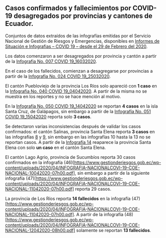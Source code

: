 ﻿## Casos confirmados y fallecimientos por COVID-19 desagregados por  provincias y cantones de Ecuador.
Conjuntos de datos extraídos de las infografías emitidas por el Servicio Nacional de Gestión de Riesgos y Emergencias, disponibles en [Informes de Situación e Infografias – COVID 19 – desde el 29 de Febrero del 2020](https://www.gestionderiesgos.gob.ec/informes-de-situacion-covid-19-desde-el-13-de-marzo-del-2020/).

Los datos comenzaron a ser desagregados por provincia y cantón a partir de la [Infografia No. 007 COVID 19_16032020](https://www.gestionderiesgos.gob.ec/wp-content/uploads/2020/03/7INFOGRAFIA-NACIONALCOVI-19-COE-NACIONAL-16032020-16h00.pdf). 

En el caso de los fallecidos, comienzan a desagregarse por provincias a partir de la [Infografia No. 024 COVID 19_25032020](https://www.gestionderiesgos.gob.ec/wp-content/uploads/2020/03/INFOGRAFIA-NACIONALCOVI-19-COE-NACIONAL-26032020-10h00-1.pdf). 

El cantón Puebloviejo de la provincia Los Ríos solo apareció con **1 caso** en la [Infografia No. 040 COVID 19_04042020](https://www.gestionderiesgos.gob.ec/wp-content/uploads/2020/04/INFOGRAFIA-NACIONALCOVI-19-COE-NACIONAL-04042020-10h00.pdf). A partir de la misma no se muestra en los reportes y no se hace mención al motivo. 

En la [Infografía No. 050 COVID 19_14042020](https://www.gestionderiesgos.gob.ec/wp-content/uploads/2020/04/INFOGRAFIA-NACIONALCOVI-19-COE-NACIONAL-14042020-08h00.pdf) se reportan **4 casos** en la isla Santa Cruz, de Galápagos, sin embargo a partir de la [Infografía No. 051 COVID 19_15042020](https://www.gestionderiesgos.gob.ec/wp-content/uploads/2020/04/INFOGRAFIA-NACIONALCOVI-19-COE-NACIONAL-15042020-08h00.pdf) reporta solo **3 casos**.

Se detectaron varias inconsistencias después de validar los casos confirmados: el cantón Salinas, provincia Santa Elena reporta **3 casos** en las infografías [8](https://www.gestionderiesgos.gob.ec/wp-content/uploads/2020/03/8INFOGRAFIA-NACIONALCOVI-19-COE-NACIONAL-1703202O-09h00.pdf) y [9](https://www.gestionderiesgos.gob.ec/wp-content/uploads/2020/03/9INFOGRAFIA-NACIONALCOVI-19-COE-NACIONAL-17032020.pdf), sin embargo en las infografías 10 hasta la 13 no se reportan casos. A partir de la [Infografía 14](https://www.gestionderiesgos.gob.ec/wp-content/uploads/2020/03/14INFOGRAFIA-NACIONALCOVI-19-COE-NACIONAL-20032020-10H00revisado.pdf) reaparece la provincia Santa Elena con solo **un caso** en el cantón Santa Elena.

El cantón Lago Agrio, provincia de Sucumbíos reporta 30 casos confirmados en la infografía (46)[https://www.gestionderiesgos.gob.ec/wp-content/uploads/2020/04/INFOGRAFIA-NACIONALCOVI-19-COE-NACIONAL-10042020-07h00.pdf], sin embargo a partir de la siguiente infografía (47)[https://www.gestionderiesgos.gob.ec/wp-content/uploads/2020/04/INFOGRAFIA-NACIONALCOVI-19-COE-NACIONAL-11042020-07h00.pdf] reporta 29 casos.

La provincia de Los Ríos reporta **14 fallecidos** en la infografía (47)[https://www.gestionderiesgos.gob.ec/wp-content/uploads/2020/04/INFOGRAFIA-NACIONALCOVI-19-COE-NACIONAL-11042020-07h00.pdf]. A partir de la infografía (48)[https://www.gestionderiesgos.gob.ec/wp-content/uploads/2020/04/INFOGRAFIA-NACIONALCOVI-19-COE-NACIONAL-12042020-08h00.pdf] solamente se reportan **13 fallecidos**. 
